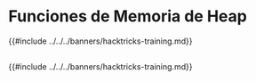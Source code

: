 # Funciones de Memoria de Heap

{{#include ../../../banners/hacktricks-training.md}}

##

{{#include ../../../banners/hacktricks-training.md}}
